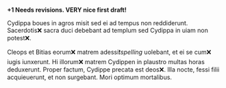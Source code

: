 **+1 Needs revisions.  VERY nice first draft!**

Cydippa boues in agros misit sed ei ad tempus non reddiderunt. 
Sacerdotis❌ sacra duci debebant ad templum sed Cydippa in uiam non potest❌.

Cleops et Bitias eorum❌ matrem adessi❗️*spelling* uolebant, et ei se cum❌ iugis iunxerunt. Hi illorum❌ matrem Cydippen in plaustro multas horas deduxerunt. Proper factum, Cydippe precata est deos❌. Illa nocte, fessi filii acquieuerunt, et non surgebant. Mori optimum mortalibus. 
